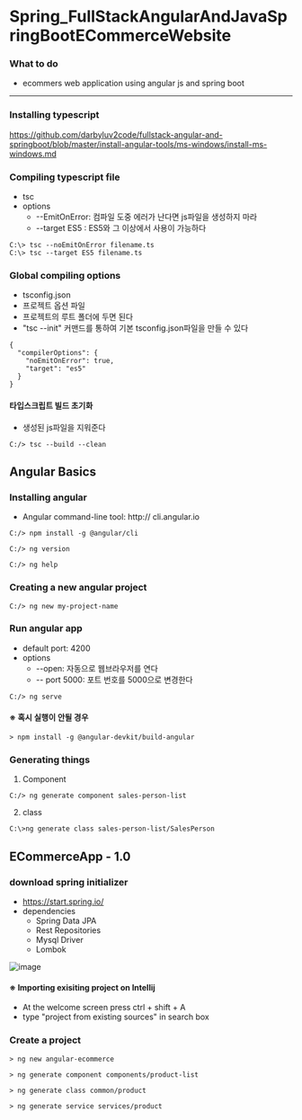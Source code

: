 # Spring_FullStackAngularAndJavaSpringBootECommerceWebsite

### What to do
 - ecommers web application using angular js and spring boot

-------------------
### Installing typescript

https://github.com/darbyluv2code/fullstack-angular-and-springboot/blob/master/install-angular-tools/ms-windows/install-ms-windows.md


### Compiling typescript file
 - tsc
 - options
    + --EmitOnError: 컴파일 도중 에러가 난다면 js파일을 생성하지 마라
    + --target ES5 : ES5와 그 이상에서 사용이 가능하다
```
C:\> tsc --noEmitOnError filename.ts
C:\> tsc --target ES5 filename.ts

```

### Global compiling options
 - tsconfig.json
 - 프로젝트 옵션 파일
 - 프로젝트의 루트 폴더에 두면 된다
 - "tsc --init" 커맨드를 통하여 기본 tsconfig.json파일을 만들 수 있다

```
{
  "compilerOptions": {
    "noEmitOnError": true,
    "target": "es5"
  }
}

```

#### 타입스크립트 빌드 초기화
 - 생성된 js파일을 지워준다
```
C:/> tsc --build --clean
```

## Angular Basics

### Installing angular
 - Angular command-line tool: http:// cli.angular.io
 
 ```
C:/> npm install -g @angular/cli

C:/> ng version

C:/> ng help

```
 
 ### Creating a new angular project
 ```
C:/> ng new my-project-name
 ```

### Run angular app
 - default port: 4200
 - options
    + --open: 자동으로 웹브라우저를 연다
    + -- port 5000: 포트 번호를 5000으로 변경한다 
```
C:/> ng serve
```

#### ※ 혹시 실행이 안될 경우
```
> npm install -g @angular-devkit/build-angular
```

### Generating things
 1. Component
```
C:/> ng generate component sales-person-list
```

 2. class
```
C:\>ng generate class sales-person-list/SalesPerson
```


## ECommerceApp - 1.0
### download spring initializer

 - https://start.spring.io/
 - dependencies
    + Spring Data JPA
    + Rest Repositories
    + Mysql Driver
    + Lombok

![image](https://user-images.githubusercontent.com/22423285/168774339-0367eea3-eef4-46cd-9445-277951ea0828.png)


#### ※ Importing exisiting project on Intellij
 - At the welcome screen press ctrl + shift + A
 - type "project from existing sources" in search box


### Create a project
```
> ng new angular-ecommerce

> ng generate component components/product-list

> ng generate class common/product

> ng generate service services/product
```
